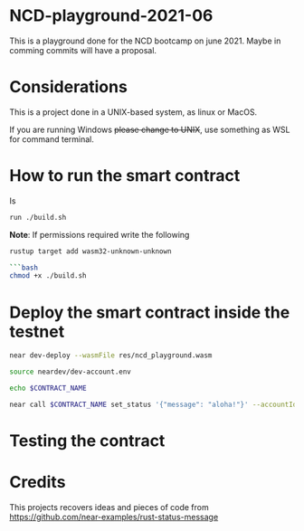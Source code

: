 # NCD-playground-2021-06
This is a playground done for the NCD bootcamp on june 2021. Maybe in comming commits will have a proposal.

# Considerations
This is a project done in a UNIX-based system, as linux or MacOS.

If you are running Windows ~~please change to UNIX~~, use something as WSL for command terminal.

# How to run the smart contract
Is 
```bash
run ./build.sh
```

**Note**: If permissions required write the following  
```bash 
rustup target add wasm32-unknown-unknown

```bash
chmod +x ./build.sh
```

# Deploy the smart contract inside the testnet
```bash
near dev-deploy --wasmFile res/ncd_playground.wasm
```

```bash
source neardev/dev-account.env 
```

```bash
echo $CONTRACT_NAME
```

```bash
near call $CONTRACT_NAME set_status '{"message": "aloha!"}' --accountId $CONTRACT_NAME
```
# Testing the contract

# Credits
This projects recovers ideas and pieces of code from https://github.com/near-examples/rust-status-message
